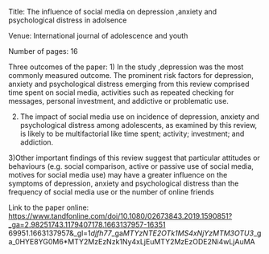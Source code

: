 Title: The influence of social media on depression ,anxiety and psychological distress in adolsence

Venue: International journal of adolescence and youth

Number of pages: 16

Three outcomes of the paper: 1) In the study ,depression was the most commonly
measured outcome. The prominent risk factors for depression, anxiety and psychological distress
emerging from this review comprised time spent on social media, activities such as repeated
checking for messages, personal investment, and addictive or problematic use.

2) The impact of social media use on incidence of depression, anxiety and psychological distress
among adolescents, as examined by this review, is likely to be multifactorial like time spent; activity; investment; and addiction. 

3)Other important findings of this review suggest that particular attitudes or behaviours (e.g.
social comparison, active or passive use of social media, motives for social media use) may have
a greater influence on the symptoms of depression, anxiety and psychological distress than the
frequency of social media use or the number of online friends

Link to the paper online: https://www.tandfonline.com/doi/10.1080/02673843.2019.1590851?_ga=2.98251743.1179407178.1663137957-16351
69951.1663137957&_gl=1*djfh77*_ga*MTYzNTE2OTk1MS4xNjYzMTM3OTU3*_ga_0HYE8YG0M6*MTY2MzEzNzk1Ny4xLjEuMTY2MzEzODE2Ni4wLjAuMA
